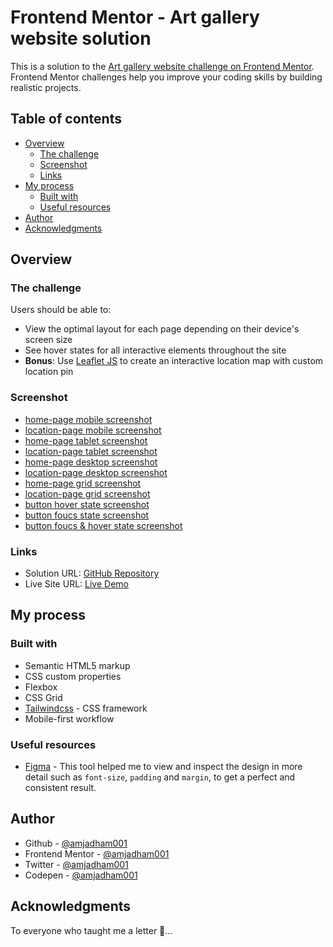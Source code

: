 # Frontend Mentor - Art gallery website solution

This is a solution to the [Art gallery website challenge on Frontend Mentor](https://www.frontendmentor.io/challenges/art-gallery-website-yVdrZlxyA). Frontend Mentor challenges help you improve your coding skills by building realistic projects.

## Table of contents

- [Overview](#overview)
  - [The challenge](#the-challenge)
  - [Screenshot](#screenshot)
  - [Links](#links)
- [My process](#my-process)
  - [Built with](#built-with)
  - [Useful resources](#useful-resources)
- [Author](#author)
- [Acknowledgments](#acknowledgments)

## Overview

### The challenge

Users should be able to:

- View the optimal layout for each page depending on their device's screen size
- See hover states for all interactive elements throughout the site
- **Bonus**: Use [Leaflet JS](https://leafletjs.com/) to create an interactive location map with custom location pin

### Screenshot

- [home-page mobile screenshot](./screenshots/mobile_home_page.png)
- [location-page mobile screenshot](./screenshots/mobile_location_page.png)
- [home-page tablet screenshot](./screenshots/tablet_home_page.png)
- [location-page tablet screenshot](./screenshots/tablet_location_page.png)
- [home-page desktop screenshot](./screenshots/desktop_home_page.png)
- [location-page desktop screenshot](./screenshots/desktop_location_page.png)
- [home-page grid screenshot](./screenshots/grid_home_page.png)
- [location-page grid screenshot](./screenshots/grid_location_page.png)
- [button hover state screenshot](./screenshots/btn_hover_state.png)
- [button foucs state screenshot](./screenshots/btn_foucs_state.png)
- [button foucs & hover state screenshot](./screenshots/btn_foucs_hover_state.png)

### Links

- Solution URL: [GitHub Repository](https://github.com/amjadham001/art-gallery-landing-page.git)
- Live Site URL: [Live Demo](https://amjadham001.github.io/art-gallery-landing-page/)

## My process

### Built with

- Semantic HTML5 markup
- CSS custom properties
- Flexbox
- CSS Grid
- [Tailwindcss](https://tailwindcss.com/) - CSS framework
- Mobile-first workflow

### Useful resources

- [Figma](https://www.figma.com/) - This tool helped me to view and inspect the design in more detail such as `font-size`, `padding` and `margin`, to get a perfect and consistent result.

## Author

- Github - [@amjadham001](https://github.com/amjadham001)
- Frontend Mentor - [@amjadham001](https://www.frontendmentor.io/profile/amjadham001)
- Twitter - [@amjadham001](https://x.com/amjadham001)
- Codepen - [@amjadham001](https://codepen.io/amjadham001)

## Acknowledgments

To everyone who taught me a letter 🌹...
